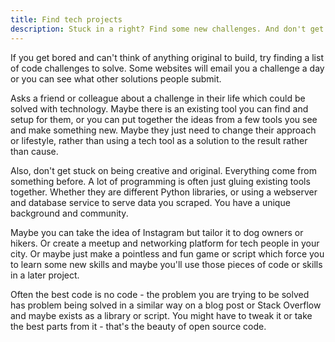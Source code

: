 ```yaml
---
title: Find tech projects
description: Stuck in a right? Find some new challenges. And don't get fixated on always being original.
---
```


If you get bored and can't think of anything original to build, try finding a list of code challenges to solve. Some websites will email you a challenge a day or you can see what other solutions people submit.

Asks a friend or colleague about a challenge in their life which could be solved with technology. Maybe there is an existing tool you can find and setup for them, or you can put together the ideas from a few tools you see and make something new. Maybe they just need to change their approach or lifestyle, rather than using a tech tool as a solution to the result rather than cause.

Also, don't get stuck on being creative and original. Everything come from something before. A lot of programming is often just gluing existing tools together. Whether they are different Python libraries, or using a webserver and database service to serve data you scraped. You have a unique background and community. 

Maybe you can take the idea of Instagram but tailor it to dog owners or hikers. Or create a meetup and networking platform for tech people in your city. Or maybe just make a pointless and fun game or script which force you to learn some new skills and maybe you'll use those pieces of code or skills in a later project.

Often the best code is no code - the problem you are trying to be solved has problem being solved in a similar way on a blog post or Stack Overflow and maybe exists as a library or script. You might have to tweak it or take the best parts from it - that's the beauty of open source code.
